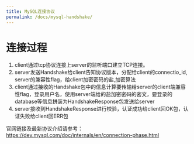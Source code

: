 ```yaml
---
title: MySQL连接协议
permalink: /docs/mysql-handshake/
---
```


# 连接过程

1. client通过tcp协议连接上server的监听端口建立TCP连接。
2. server发送Handshake给client告知协议版本，分配给client的connectio_id, server的兼容性flag，给client加密密码的盐,加密算法
3. client通过接收的Handshake包中的信息计算要传输给server的client端兼容性flag，登录用户名，使用server端给的盐加密密码的密文，要登录的database等信息拼装为HandshakeResponse包发送给server
4. server接收到HandshakeResponse进行校验，认证成功给client回OK包，认证失败给client回ERR包  

官网链接及最新协议介绍请参考： https://dev.mysql.com/doc/internals/en/connection-phase.html  